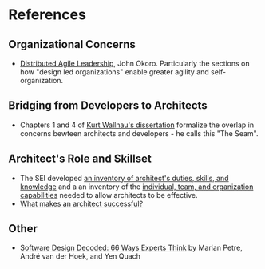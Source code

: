 # References

## Organizational Concerns

* [Distributed Agile Leadership](https://www.infoq.com/articles/distributed-agile-leadership), John Okoro.
  Particularly the sections on how "design led organizations" enable greater agility and self-organization.


## Bridging from Developers to Architects

* Chapters 1 and 4 of [Kurt Wallnau's dissertation](http://www.es.mdh.se/publications/1969-Predictability_By_Construction__Working_the_Architecture_Program_Seam) formalize the overlap in concerns bewteen architects and developers - he calls this "The Seam".

## Architect's Role and Skillset

* The SEI developed [an inventory of architect's duties, skills, and knowledge](https://resources.sei.cmu.edu/library/asset-view.cfm?assetid=509585) and a an inventory of the [individual, team, and organization capabilities](https://resources.sei.cmu.edu/library/asset-view.cfm?assetid=8939) needed to allow architects to be effective.
* [What makes an architect successful?](https://resources.sei.cmu.edu/asset_files/Article/2016_101_001_465495.pdf)

## Other

* [Software Design Decoded: 66 Ways Experts Think](https://amzn.to/2r7Y1xR) by Marian Petre, André van der Hoek, and Yen Quach 
